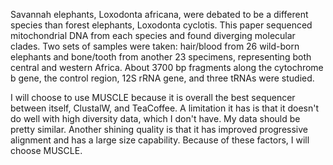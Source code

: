 Savannah elephants, Loxodonta africana, were debated to be a different species than forest elephants, Loxodonta cyclotis. This paper sequenced mitochondrial DNA from each species and found diverging molecular clades. 
Two sets of samples were taken: hair/blood from 26 wild-born elephants and bone/tooth from another 23 specimens, representing both central and western Africa. 
About 3700 bp fragments along the cytochrome b gene, the control region, 12S rRNA gene, and three tRNAs were studied.


I will choose to use MUSCLE because it is overall the best sequencer between itself, ClustalW, and TeaCoffee. A limitation it has is that it doesn't do well with high diversity data, which I don't have. My data should be pretty similar. Another shining quality is that it has improved progressive alignment and has a large size capability. Because of these factors, I will choose MUSCLE.